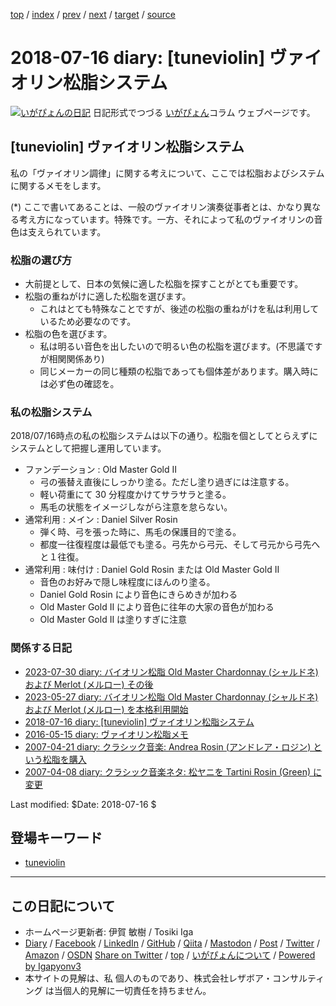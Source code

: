 [top](../index.html) 
 / [index](index.html) 
 / [prev](ig180715.html) 
 / [next](ig180731.html) 
 / [target](https://www.igapyon.jp/igapyon/diary/2018/ig180716.html) 
 / [source](https://github.com/igapyon/diary/blob/master/2018/ig180716.src.md) 

2018-07-16 diary: [tuneviolin] ヴァイオリン松脂システム
=====================================================================================================
[![いがぴょんの日記](https://www.igapyon.jp/igapyon/diary/images/iga200306s.jpg "いがぴょん")](https://www.igapyon.jp/igapyon/diary/memo/memoigapyon.html) 日記形式でつづる [いがぴょん](https://www.igapyon.jp/igapyon/diary/memo/memoigapyon.html)コラム ウェブページです。

## [tuneviolin] ヴァイオリン松脂システム

私の「ヴァイオリン調律」に関する考えについて、ここでは松脂およびシステムに関するメモをします。

(*) ここで書いてあることは、一般のヴァイオリン演奏従事者とは、かなり異なる考え方になっています。特殊です。一方、それによって私のヴァイオリンの音色は支えられています。

### 松脂の選び方

- 大前提として、日本の気候に適した松脂を探すことがとても重要です。
- 松脂の重ねがけに適した松脂を選びます。
    - これはとても特殊なことですが、後述の松脂の重ねがけを私は利用しているため必要なのです。
- 松脂の色を選びます。
    - 私は明るい音色を出したいので明るい色の松脂を選びます。(不思議ですが相関関係あり)
    - 同じメーカーの同じ種類の松脂であっても個体差があります。購入時には必ず色の確認を。

### 私の松脂システム

2018/07/16時点の私の松脂システムは以下の通り。松脂を個としてとらえずにシステムとして把握し運用しています。

- ファンデーション : Old Master Gold II
    - 弓の張替え直後にしっかり塗る。ただし塗り過ぎには注意する。
    - 軽い荷重にて 30 分程度かけてサラサラと塗る。
    - 馬毛の状態をイメージしながら注意を怠らない。
- 通常利用 : メイン : Daniel Silver Rosin
    - 弾く時、弓を張った時に、馬毛の保護目的で塗る。
    - 都度一往復程度は最低でも塗る。弓先から弓元、そして弓元から弓先へと１往復。
- 通常利用 : 味付け : Daniel Gold Rosin または Old Master Gold II
    - 音色のお好みで隠し味程度にほんのり塗る。
    - Daniel Gold Rosin により音色にきらめきが加わる
    - Old Master Gold II により音色に往年の大家の音色が加わる
    - Old Master Gold II は塗りすぎに注意

### 関係する日記

- [2023-07-30 diary: バイオリン松脂 Old Master Chardonnay (シャルドネ) および Merlot (メルロー) その後](https://www.igapyon.jp/igapyon/diary/2023/ig230730.html)
- [2023-05-27 diary: バイオリン松脂 Old Master Chardonnay (シャルドネ) および Merlot (メルロー) を本格利用開始](https://www.igapyon.jp/igapyon/diary/2023/ig230527.html)
- [2018-07-16 diary: [tuneviolin] ヴァイオリン松脂システム](https://www.igapyon.jp/igapyon/diary/2018/ig180716.html)
- [2016-05-15 diary: ヴァイオリン松脂メモ](https://www.igapyon.jp/igapyon/diary/2016/ig160515.html)
- [2007-04-21 diary: クラシック音楽: Andrea Rosin (アンドレア・ロジン) という松脂を購入](https://www.igapyon.jp/igapyon/diary/2007/ig070421.html)
- [2007-04-08 diary: クラシック音楽ネタ: 松ヤニを Tartini Rosin (Green) に変更](https://www.igapyon.jp/igapyon/diary/2007/ig070408.html)

Last modified: $Date: 2018-07-16 $

## 登場キーワード

* [tuneviolin](../keyword/tuneviolin.html)

----------------------------------------------------------------------------------------------------

## この日記について

* ホームページ更新者: 伊賀 敏樹 / Tosiki Iga
* [Diary](https://www.igapyon.jp/igapyon/diary/) / [Facebook](https://www.facebook.com/igapyon) / [LinkedIn](https://www.linkedin.com/in/toshikiiga) / [GitHub](https://github.com/igapyon) / [Qiita](https://qiita.com/igapyon) / [Mastodon](https://social.vivaldi.net/@igapyon) / [Post](https://post.news/igapyon) / [Twitter](https://twitter.com/ToshikiIga) / [Amazon](https://www.amazon.co.jp/%E4%BC%8A%E8%B3%80-%E6%95%8F%E6%A8%B9/e/B004LTQWCQ) / [OSDN](https://ja.osdn.net/users/iga/)
[Share on Twitter](https://twitter.com/intent/tweet?hashtags=igapyon%2Cdiary%2C%E3%81%84%E3%81%8C%E3%81%B4%E3%82%87%E3%82%93%2Ctuneviolin&text=%5Btuneviolin%5D+%E3%83%B4%E3%82%A1%E3%82%A4%E3%82%AA%E3%83%AA%E3%83%B3%E6%9D%BE%E8%84%82%E3%82%B7%E3%82%B9%E3%83%86%E3%83%A0&url=https%3A%2F%2Fwww.igapyon.jp%2Figapyon%2Fdiary%2F2018%2Fig180716.html) / [top](../index.html) / [いがぴょんについて](https://www.igapyon.jp/igapyon/diary/memo/memoigapyon.html) / [Powered by Igapyonv3](https://github.com/igapyon/igapyonv3)
* 本サイトの見解は、私 個人のものであり、株式会社レザボア・コンサルティング は当個人的見解に一切責任を持ちません。 
